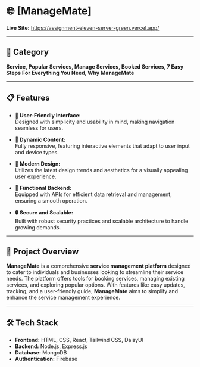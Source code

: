 # 🌐 [ManageMate]  

**Live Site:** https://assignment-eleven-server-green.vercel.app/

---

## 📂 Category  
**Service, Popular Services, Manage Services, Booked Services, 7 Easy Steps For Everything You Need, Why ManageMate**  

---

## 📋 Features  

- **🚀 User-Friendly Interface:**  
  Designed with simplicity and usability in mind, making navigation seamless for users.  

- **🌟 Dynamic Content:**  
  Fully responsive, featuring interactive elements that adapt to user input and device types.  

- **🎨 Modern Design:**  
  Utilizes the latest design trends and aesthetics for a visually appealing user experience.  

- **🔗 Functional Backend:**  
  Equipped with APIs for efficient data retrieval and management, ensuring a smooth operation.  

- **🔒 Secure and Scalable:**  
  Built with robust security practices and scalable architecture to handle growing demands.  

---

## 📂 Project Overview  

**ManageMate** is a comprehensive **service management platform** designed to cater to individuals and businesses looking to streamline their service needs. The platform offers tools for booking services, managing existing services, and exploring popular options. With features like easy updates, tracking, and a user-friendly guide, **ManageMate** aims to simplify and enhance the service management experience.  

---

## 🛠️ Tech Stack  

- **Frontend:** HTML, CSS, React, Tailwind CSS, DaisyUI
- **Backend:** Node.js, Express.js  
- **Database:** MongoDB  
- **Authentication:** Firebase  

